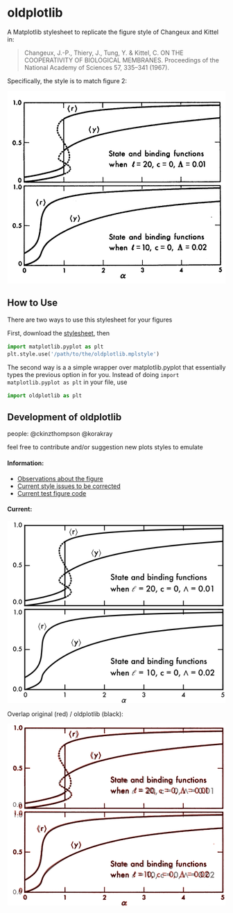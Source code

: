 # oldplotlib
A Matplotlib stylesheet to replicate the figure style of Changeux and Kittel in:
>Changeux, J.-P., Thiery, J., Tung, Y. & Kittel, C. ON THE COOPERATIVITY OF BIOLOGICAL MEMBRANES. Proceedings of the National Academy of Sciences 57, 335–341 (1967).

Specifically, the style is to match figure 2:

<img src="https://github.com/ckinzthompson/oldplotlib/blob/main/images/figure2.png" width="512">


## How to Use
There are two ways to use this stylesheet for your figures

First, download the [stylesheet](oldplotlib.mplstyle), then

``` Python
import matplotlib.pyplot as plt
plt.style.use('/path/to/the/oldplotlib.mplstyle')
```
The second way is a a simple wrapper over matplotlib.pyplot that essentially types the previous option in for you. Instead of doing `import matplotlib.pyplot as plt` in your file, use

``` Python
import oldplotlib as plt
```


## Development of oldplotlib
people: @ckinzthompson @korakray

feel free to contribute and/or suggestion new plots styles to emulate

#### Information:
* [Observations about the figure](figure_observations.md)
* [Current style issues to be corrected](current_issues.md)
* [Current test figure code](test.py)

#### Current:
<img src="https://github.com/ckinzthompson/oldplotlib/blob/main/images/test.svg" width="512">


Overlap original (red) / oldplotlib (black):

<img src="https://github.com/ckinzthompson/oldplotlib/blob/main/images/overlap.png" width="512">

